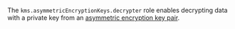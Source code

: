 The `kms.asymmetricEncryptionKeys.decrypter` role enables decrypting data with a private key from an [asymmetric encryption key pair](../../../kms/concepts/asymmetric-encryption-key.md).
